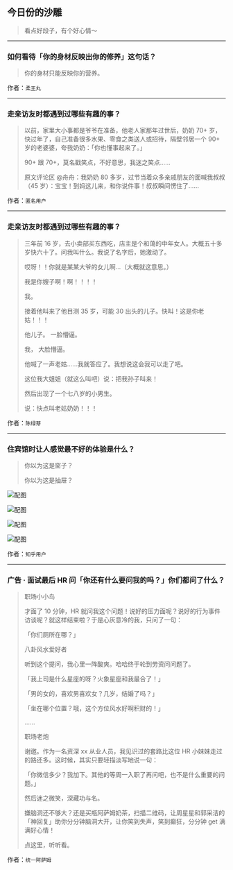 ## 今日份的沙雕

> 看点好段子，有个好心情～


 
---

### 如何看待「你的身材反映出你的修养」这句话？

> 你的身材只能反映你的营养。


作者：`柔王丸`

---

### 走亲访友时都遇到过哪些有趣的事？

> 以前，家里大小事都是爷爷在准备，他老人家那年过世后，奶奶 70+ 岁，快过年了，自己准备很多水果、零食之类送人或招待，隔壁邻居一个 90+ 岁的老婆婆，夸我奶奶：「你也懂事起来了。」
> 
> 90+ 跟 70+，莫名戳笑点，不好意思，我迷之笑点……
> 
> 原文评论区 @舟舟：我奶奶 80 多岁，过节当着众多亲戚朋友的面喊我叔叔（45 岁）：宝宝！到妈这儿来，和你说件事！叔叔瞬间愣住了……


作者：`匿名用户`

---

### 走亲访友时都遇到过哪些有趣的事？

> 三年前 16 岁，去小卖部买东西吃，店主是个和蔼的中年女人。大概五十多岁快六十了。问我叫什么。我说了名字后，她激动了。
> 
> 哎呀！！你就是某某大爷的女儿啊…（大概就这意思。）
> 
> 我是你嫂子啊！啊！！！！
> 
> 我。
> 
> 接着他叫来了他目测 35 岁，可能 30 出头的儿子。快叫！这是你老姑！！！
> 
> 他儿子。 一脸懵逼。
> 
> 我， 大脸懵逼。
> 
> 他喊了一声老姑……我就答应了。我想说这会我可以走了吧。
> 
> 这位我大姐姐（就这么叫吧）说：把我孙子叫来！
> 
> 然后出现了一个七八岁的小男生。
> 
> 说：快点叫老姑奶奶！！！


作者：`陈绿芽`

---

### 住宾馆时让人感觉最不好的体验是什么？

> 你以为这是窗子？
> 
> 你以为这是抽屉？



![配图](http://pic1.zhimg.com/70/88b4aa76126ecd9153943bbca2ab86c4_b.jpg)



![配图](http://pic2.zhimg.com/70/431e498aacf541ac7451aadb2d5e5271_b.jpg)



![配图](http://pic1.zhimg.com/70/53ad5919c9bb5d8ac8c838a459da3e64_b.jpg)



![配图](http://pic2.zhimg.com/70/16df0d85510ca85c7387536c7e6d8179_b.jpg)


作者：`知乎用户`

---

### 广告 · 面试最后 HR 问「你还有什么要问我的吗？」你们都问了什么？

> 职场小小鸟
> 
> 才面了 10 分钟，HR 就问我这个问题！说好的压力面呢？说好的行为事件访谈呢？就这样结束啦？于是心灰意冷的我，只问了一句：
> 
> 「你们厕所在哪？」 
> 
> 八卦风水爱好者
> 
> 听到这个提问，我心里一阵酸爽。哈哈终于轮到劳资问问题了。
> 
> 「我上司是什么星座的呀？火象星座和我最合了！」
> 
> 「男的女的，喜欢男喜欢女？几岁，结婚了吗？」
> 
> 「坐在哪个位置？哦，这个方位风水好啊积财的！」
> 
> ……
> 
> 职场老炮
> 
> 谢邀。作为一名资深 xx 从业人员，我见识过的套路比这位 HR 小妹妹走过的路还多。这时候，其实只要轻描淡写地说一句：
> 
> 「你微信多少？我加下。其他的等周一入职了再问吧，也不是什么重要的问题。」
> 
> 然后迷之微笑，深藏功与名。
> 
> 嫌脑洞还不够大？还是买瓶阿萨姆奶茶，扫描二维码，让周星星和郭采洁的「神回复」助你分分钟脑洞大开，让你笑到失声，笑到癫狂，分分钟 get 满满好心情！
> 
> 点这里，听听看。


作者：`统一阿萨姆`